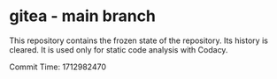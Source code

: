 # gitea - main branch

This repository contains the frozen state of the repository.
Its history is cleared. It is used only for static code
analysis with Codacy.

Commit Time: 1712982470